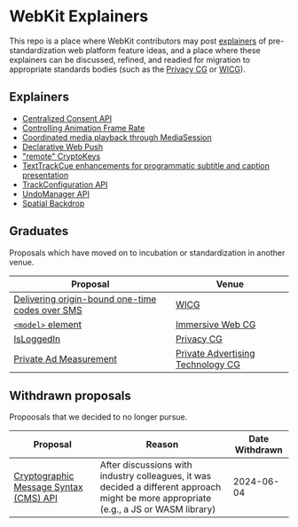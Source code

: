 # WebKit Explainers

This repo is a place where WebKit contributors may post [explainers](https://github.com/w3ctag/w3ctag.github.io/blob/master/explainers.md) of pre-standardization web platform feature ideas, and a place where these explainers can be discussed, refined, and readied for migration to appropriate standards bodies (such as the [Privacy CG](https://github.com/privacycg/) or [WICG](https://github.com/WICG)).

## Explainers

* [Centralized Consent API](CentralizedConsentAPI/)
* [Controlling Animation Frame Rate](animation-frame-rate/)
* [Coordinated media playback through MediaSession](MediaSessionCoordinator/)
* [Declarative Web Push](DeclarativeWebPush/)
* ["remote" CryptoKeys](remote-cryptokeys/)
* [TextTrackCue enhancements for programmatic subtitle and caption presentation](texttracks/)
* [TrackConfiguration API](TrackConfiguration/)
* [UndoManager API](UndoManager/)
* [Spatial Backdrop](spatial-backdrop/)

## Graduates

Proposals which have moved on to incubation or standardization in another venue.

| Proposal | Venue |
| --------- | ----------- |
| [Delivering origin-bound one-time codes over SMS](https://github.com/wicg/sms-one-time-codes) | [WICG](https://github.com/WICG) |
| [`<model>` element](https://github.com/immersive-web/model-element) | [Immersive Web CG](https://www.w3.org/community/immersive-web/) |
| [IsLoggedIn](https://github.com/privacycg/is-logged-in) | [Privacy CG](https://github.com/privacycg) |
| [Private Ad Measurement](https://github.com/patcg-individual-drafts/private-ad-measurement) | [Private Advertising Technology CG](https://patcg.github.io/) |


## Withdrawn proposals

Propoosals that we decided to no longer pursue. 

| Proposal | Reason | Date Withdrawn |
| --------- | ----------- |----------| 
|[Cryptographic Message Syntax (CMS) API](https://github.com/WebKit/explainers/blob/main/cryptographic-message-syntax-API/README.md) | After discussions with industry colleagues, it was decided a different approach might be more appropriate (e.g., a JS or WASM library) | 2024-06-04 |
